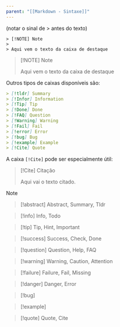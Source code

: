 ```yaml
---
parent: "[[Markdown - Sintaxe]]"
---
```


(notar o sinal de > antes do texto)

```
> [!NOTE] Note
> 
> Aqui vem o texto da caixa de destaque

```

> [!NOTE] Note
> 
> Aqui vem o texto da caixa de destaque

Outros tipos de caixas disponíveis são: 

```markdown
> [!tldr] Summary
> [!Infor] Information
> [!Tip] Tip
> [!Done] Done
> [!FAQ] Question
> [!Warning] Warning
> [!Fail] Fail
> [!error] Error
> [!bug] Bug
> [!example] Example
> [!Cite] Quote
```

A caixa `[!Cite]` pode ser especialmente útil: 

> [!Cite] Citação
> 
> Aqui vai o texto citado.



> [!note]

> [!abstract] Abstract, Summary, Tldr

> [!info] Info, Todo

> [!tip] Tip, Hint, Important

> [!success] Success, Check, Done

> [!question] Question, Help, FAQ

> [!warning] Warning, Caution, Attention

> [!failure] Failure, Fail, Missing

> [!danger] Danger, Error

> [!bug]

> [!example]

> [!quote] Quote, Cite

